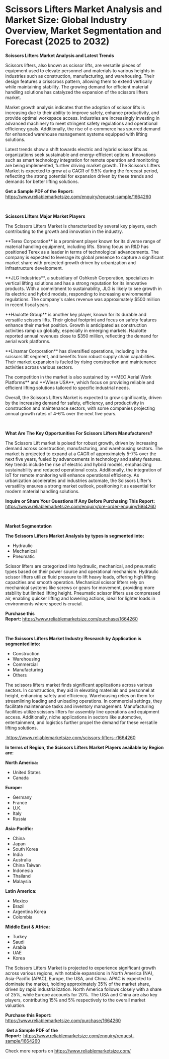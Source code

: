 <p><h1>Scissors Lifters Market Analysis and Market Size: Global Industry Overview, Market Segmentation and Forecast (2025 to 2032)</h1></p><p><strong>Scissors Lifters Market Analysis and Latest Trends</strong></p>
<p><p>Scissors lifters, also known as scissor lifts, are versatile pieces of equipment used to elevate personnel and materials to various heights in industries such as construction, manufacturing, and warehousing. Their design features a crisscross pattern, allowing them to extend vertically while maintaining stability. The growing demand for efficient material handling solutions has catalyzed the expansion of the scissors lifters market. </p><p>Market growth analysis indicates that the adoption of scissor lifts is increasing due to their ability to improve safety, enhance productivity, and provide optimal workspace access. Industries are increasingly investing in advanced machinery to meet stringent safety regulations and operational efficiency goals. Additionally, the rise of e-commerce has spurred demand for enhanced warehouse management systems equipped with lifting solutions.</p><p>Latest trends show a shift towards electric and hybrid scissor lifts as organizations seek sustainable and energy-efficient options. Innovations such as smart technology integration for remote operation and monitoring are being implemented, further driving market growth. The Scissors Lifters Market is expected to grow at a CAGR of 9.5% during the forecast period, reflecting the strong potential for expansion driven by these trends and demands for better lifting solutions.</p></p>
<p><strong>Get a Sample PDF of the Report:&nbsp;</strong> <a href="https://www.reliablemarketsize.com/enquiry/request-sample/1664260?utm_campaign=3555&utm_medium=2&utm_source=Github&utm_content=ia&utm_term=23032025&utm_id=scissors-lifters">https://www.reliablemarketsize.com/enquiry/request-sample/1664260</a></p>
<p>&nbsp;</p>
<p><strong>Scissors Lifters Major Market Players</strong></p>
<p><p>The Scissors Lifters Market is characterized by several key players, each contributing to the growth and innovation in the industry. </p><p>**Terex Corporation** is a prominent player known for its diverse range of material handling equipment, including lifts. Strong focus on R&D has positioned Terex as a leader in terms of technological advancements. The company is expected to leverage its global presence to capture a significant market share with projected growth driven by urbanization and infrastructure development.</p><p>**JLG Industries**, a subsidiary of Oshkosh Corporation, specializes in vertical lifting solutions and has a strong reputation for its innovative products. With a commitment to sustainability, JLG is likely to see growth in its electric and hybrid models, responding to increasing environmental regulations. The company's sales revenue was approximately $500 million in recent fiscal years.</p><p>**Haulotte Group** is another key player, known for its durable and versatile scissors lifts. Their global footprint and focus on safety features enhance their market position. Growth is anticipated as construction activities ramp up globally, especially in emerging markets. Haulotte reported annual revenues close to $350 million, reflecting the demand for aerial work platforms.</p><p>**Linamar Corporation** has diversified operations, including in the scissors lift segment, and benefits from robust supply chain capabilities. Their market expansion is fueled by rising construction and maintenance activities across various sectors.</p><p>The competition in the market is also sustained by **MEC Aerial Work Platforms** and **Wiese USA**, which focus on providing reliable and efficient lifting solutions tailored to specific industrial needs. </p><p>Overall, the Scissors Lifters Market is expected to grow significantly, driven by the increasing demand for safety, efficiency, and productivity in construction and maintenance sectors, with some companies projecting annual growth rates of 4-6% over the next five years.</p></p>
<p>&nbsp;</p>
<p><strong>What Are The Key Opportunities For Scissors Lifters Manufacturers?</strong></p>
<p><p>The Scissors Lift market is poised for robust growth, driven by increasing demand across construction, manufacturing, and warehousing sectors. The market is projected to expand at a CAGR of approximately 5-7% over the next five years, fueled by advancements in technology and safety features. Key trends include the rise of electric and hybrid models, emphasizing sustainability and reduced operational costs. Additionally, the integration of IoT for remote monitoring will enhance operational efficiency. As urbanization accelerates and industries automate, the Scissors Lifter's versatility ensures a strong market outlook, positioning it as essential for modern material handling solutions.</p></p>
<p><strong>Inquire or Share Your Questions If Any Before Purchasing This Report:</strong> <a href="https://www.reliablemarketsize.com/enquiry/pre-order-enquiry/1664260?utm_campaign=3555&utm_medium=2&utm_source=Github&utm_content=ia&utm_term=23032025&utm_id=scissors-lifters">https://www.reliablemarketsize.com/enquiry/pre-order-enquiry/1664260</a></p>
<p>&nbsp;</p>
<p><strong>Market Segmentation</strong></p>
<p><strong>The Scissors Lifters Market Analysis by types is segmented into:</strong></p>
<p><ul><li>Hydraulic</li><li>Mechanical</li><li>Pneumatic</li></ul></p>
<p><p>Scissor lifters are categorized into hydraulic, mechanical, and pneumatic types based on their power source and operational mechanism. Hydraulic scissor lifters utilize fluid pressure to lift heavy loads, offering high lifting capacities and smooth operation. Mechanical scissor lifters rely on mechanical systems like screws or gears for movement, providing more stability but limited lifting height. Pneumatic scissor lifters use compressed air, enabling quicker lifting and lowering actions, ideal for lighter loads in environments where speed is crucial.</p></p>
<p><strong>Purchase this Report:&nbsp;</strong><a href="https://www.reliablemarketsize.com/purchase/1664260?utm_campaign=3555&utm_medium=2&utm_source=Github&utm_content=ia&utm_term=23032025&utm_id=scissors-lifters">https://www.reliablemarketsize.com/purchase/1664260</a></p>
<p>&nbsp;</p>
<p><strong>The Scissors Lifters Market Industry Research by Application is segmented into:</strong></p>
<p><ul><li>Construction</li><li>Warehousing</li><li>Commercial</li><li>Manufacturing</li><li>Others</li></ul></p>
<p><p>The scissors lifters market finds significant applications across various sectors. In construction, they aid in elevating materials and personnel at height, enhancing safety and efficiency. Warehousing relies on them for streamlining loading and unloading operations. In commercial settings, they facilitate maintenance tasks and inventory management. Manufacturing facilities utilize scissors lifters for assembly line operations and equipment access. Additionally, niche applications in sectors like automotive, entertainment, and logistics further propel the demand for these versatile lifting solutions.</p></p>
<p><a href="https://www.reliablemarketsize.com/scissors-lifters-r1664260?utm_campaign=3555&utm_medium=2&utm_source=Github&utm_content=ia&utm_term=23032025&utm_id=scissors-lifters">&nbsp;https://www.reliablemarketsize.com/scissors-lifters-r1664260</a></p>
<p><strong>In terms of Region, the Scissors Lifters Market Players available by Region are:</strong></p>
<p>
    <p> <strong> North America: </strong>
        <ul>
            <li>United States</li>
            <li>Canada</li>
        </ul>
        </p> 
    <p> <strong> Europe: </strong>
        <ul>
            <li>Germany</li>
            <li>France</li>
            <li>U.K.</li>
            <li>Italy</li>
            <li>Russia</li>
        </ul>
        </p> 
    <p> <strong> Asia-Pacific: </strong>
        <ul>
            <li>China</li>
            <li>Japan</li>
            <li>South Korea</li>
            <li>India</li>
            <li>Australia</li>
            <li>China Taiwan</li>
            <li>Indonesia</li>
            <li>Thailand</li>
            <li>Malaysia</li>
        </ul>
        </p> 
    <p> <strong> Latin America: </strong>
        <ul>
            <li>Mexico</li>
            <li>Brazil</li>
            <li>Argentina Korea</li>
            <li>Colombia</li>
        </ul>
        </p> 
    <p> <strong> Middle East & Africa: </strong>
        <ul>
            <li>Turkey</li>
            <li>Saudi</li>
            <li>Arabia</li>
            <li>UAE</li>
            <li>Korea</li>
        </ul>
    </p>
    </p>
<p><p>The Scissors Lifters Market is projected to experience significant growth across various regions, with notable expansions in North America (NA), Asia-Pacific (APAC), Europe, the USA, and China. APAC is expected to dominate the market, holding approximately 35% of the market share, driven by rapid industrialization. North America follows closely with a share of 25%, while Europe accounts for 20%. The USA and China are also key players, contributing 15% and 5% respectively to the overall market valuation.</p></p>
<p><strong>Purchase this Report: </strong><a href="https://www.reliablemarketsize.com/purchase/1664260?utm_campaign=3555&utm_medium=2&utm_source=Github&utm_content=ia&utm_term=23032025&utm_id=scissors-lifters">https://www.reliablemarketsize.com/purchase/1664260</a></p>
<p>&nbsp;<strong>Get a Sample PDF of the Report:&nbsp;&nbsp;</strong><a href="https://www.reliablemarketsize.com/enquiry/request-sample/1664260?utm_campaign=3555&utm_medium=2&utm_source=Github&utm_content=ia&utm_term=23032025&utm_id=scissors-lifters">https://www.reliablemarketsize.com/enquiry/request-sample/1664260</a></p>
<p><strong></strong></p>
<p>Check more reports on <a href="https://www.reliablemarketsize.com/?utm_campaign=3555&utm_medium=2&utm_source=Github&utm_content=ia&utm_term=23032025&utm_id=scissors-lifters">https://www.reliablemarketsize.com/</a></p>